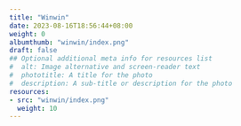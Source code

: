 ```yaml
---
title: "Winwin"
date: 2023-08-16T18:56:44+08:00
weight: 0
albumthumb: "winwin/index.png"
draft: false
## Optional additional meta info for resources list
#  alt: Image alternative and screen-reader text
#  phototitle: A title for the photo
#  description: A sub-title or description for the photo
resources:
- src: "winwin/index.png"
  weight: 10
---
```

